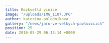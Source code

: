 ```yaml
---
title: Rozkvetlá vinice
image: "/uploads/IMG_1107.JPG"
author: katerina-polednikova
gallery: "/news/jaro-ve-velkych-pavlovicich"
position: 25
date: 2016-05-29 06:13:14 +0000
---
```

